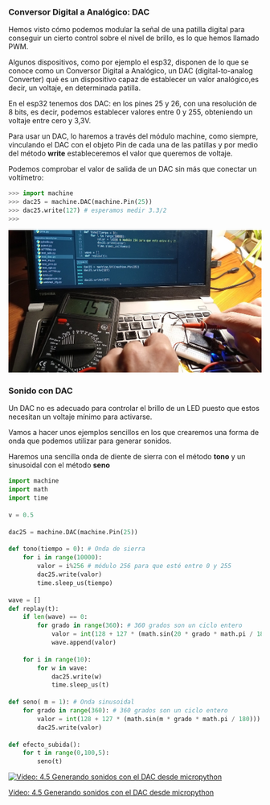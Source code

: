 ### Conversor Digital a Analógico: DAC 

Hemos visto cómo podemos modular la señal de una patilla digital para conseguir un cierto control sobre el nivel de brillo, es lo que hemos llamado PWM.

Algunos dispositivos, como por ejemplo el esp32, disponen de lo que se conoce como un Conversor Digital a Analógico, un DAC (digital-to-analog Converter) qué es un dispositivo capaz de establecer un valor analógico,es decir, un voltaje, en determinada patilla.

En el esp32 tenemos dos DAC: en los pines 25 y 26, con una resolución de 8 bits, es decir, podemos establecer valores entre 0 y 255,  obteniendo un voltaje entre cero y 3,3V.

Para usar un DAC, lo haremos a través del módulo machine, como siempre, vinculando el DAC con el objeto Pin de cada una de las patillas y por medio del método **write**  estableceremos el valor que queremos de voltaje. 

Podemos comprobar el valor de salida de un DAC sin más que conectar un voltímetro:

```python
>>> import machine
>>> dac25 = machine.DAC(machine.Pin(25))
>>> dac25.write(127) # esperamos medir 3.3/2
>>>
```

![](./images/DAC_voltimetro.jpg)


### Sonido con DAC

Un DAC no es adecuado para controlar el brillo de un LED puesto que estos necesitan un voltaje mínimo para activarse. 

Vamos a hacer unos ejemplos sencillos en los que crearemos una forma de onda que podemos utilizar para generar  sonidos.

Haremos una sencilla onda de diente de sierra con el método __tono__ y un sinusoidal con el método __seno__


```python
import machine
import math
import time

v = 0.5

dac25 = machine.DAC(machine.Pin(25))

def tono(tiempo = 0): # Onda de sierra
    for i in range(10000):
        valor = i%256 # módulo 256 para que esté entre 0 y 255
        dac25.write(valor) 
        time.sleep_us(tiempo)
       
wave = []
def replay(t): 
    if len(wave) == 0:
        for grado in range(360): # 360 grados son un ciclo entero
            valor = int(128 + 127 * (math.sin(20 * grado * math.pi / 180)))
            wave.append(valor)
    
    for i in range(10):
        for w in wave:
            dac25.write(w)
            time.sleep_us(t)

def seno( m = 1): # Onda sinusoidal
    for grado in range(360): # 360 grados son un ciclo entero
        valor = int(128 + 127 * (math.sin(m * grado * math.pi / 180)))
        dac25.write(valor)
        
def efecto_subida():
    for t in range(0,100,5):
        seno(t)
```

[![Vídeo: 4.5 Generando sonidos con el DAC desde micropython](https://img.youtube.com/vi/SSsVXn14PVU/0.jpg)](
https://drive.google.com/file/d/1Ll_HCY23Mz9kjA7v62dFwHFGNgsLG5m7/view?usp=sharing)

[Vídeo: 4.5 Generando sonidos con el DAC desde micropython](
https://drive.google.com/file/d/1Ll_HCY23Mz9kjA7v62dFwHFGNgsLG5m7/view?usp=sharing)

